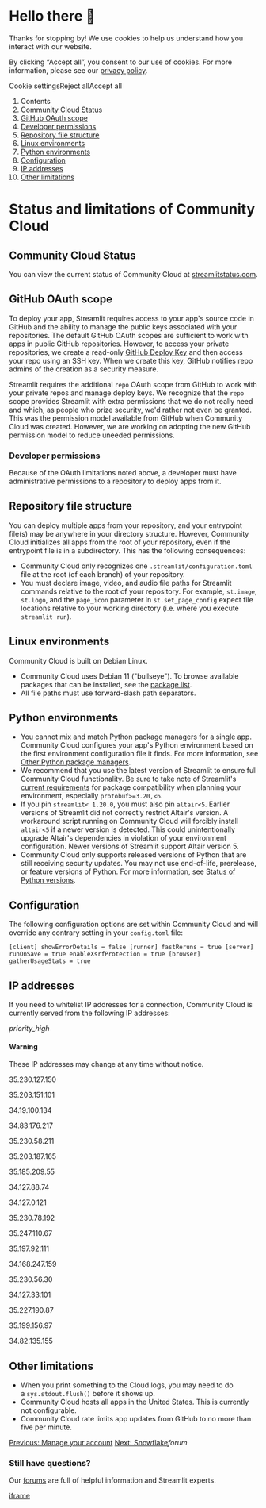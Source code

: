 # Hello there 👋

Thanks for stopping by! We use cookies to help us understand how you interact with our website.

By clicking “Accept all”, you consent to our use of cookies. For more information, please see our [privacy policy](https://docs.streamlit.io/deploy/streamlit-community-cloud/www.streamlit.io/privacy-policy).

Cookie settingsReject allAccept all

01. Contents
02. [Community Cloud Status](https://docs.streamlit.io/deploy/streamlit-community-cloud/status#community-cloud-status)
03. [GitHub OAuth scope](https://docs.streamlit.io/deploy/streamlit-community-cloud/status#github-oauth-scope)
04. [Developer permissions](https://docs.streamlit.io/deploy/streamlit-community-cloud/status#developer-permissions)
05. [Repository file structure](https://docs.streamlit.io/deploy/streamlit-community-cloud/status#repository-file-structure)
06. [Linux environments](https://docs.streamlit.io/deploy/streamlit-community-cloud/status#linux-environments)
07. [Python environments](https://docs.streamlit.io/deploy/streamlit-community-cloud/status#python-environments)
08. [Configuration](https://docs.streamlit.io/deploy/streamlit-community-cloud/status#configuration)
09. [IP addresses](https://docs.streamlit.io/deploy/streamlit-community-cloud/status#ip-addresses)
10. [Other limitations](https://docs.streamlit.io/deploy/streamlit-community-cloud/status#other-limitations)

# Status and limitations of Community Cloud

## Community Cloud Status

You can view the current status of Community Cloud at [streamlitstatus.com](https://www.streamlitstatus.com/).

## GitHub OAuth scope

To deploy your app, Streamlit requires access to your app's source code in GitHub and the ability to manage the public keys associated with your repositories. The default GitHub OAuth scopes are sufficient to work with apps in public GitHub repositories. However, to access your private repositories, we create a read-only [GitHub Deploy Key](https://docs.github.com/en/free-pro-team@latest/developers/overview/managing-deploy-keys#deploy-keys) and then access your repo using an SSH key. When we create this key, GitHub notifies repo admins of the creation as a security measure.

Streamlit requires the additional `repo` OAuth scope from GitHub to work with your private repos and manage deploy keys. We recognize that the `repo` scope provides Streamlit with extra permissions that we do not really need and which, as people who prize security, we'd rather not even be granted. This was the permission model available from GitHub when Community Cloud was created. However, we are working on adopting the new GitHub permission model to reduce uneeded permissions.

### Developer permissions

Because of the OAuth limitations noted above, a developer must have administrative permissions to a repository to deploy apps from it.

## Repository file structure

You can deploy multiple apps from your repository, and your entrypoint file(s) may be anywhere in your directory structure. However, Community Cloud initializes all apps from the root of your repository, even if the entrypoint file is in a subdirectory. This has the following consequences:

- Community Cloud only recognizes one `.streamlit/configuration.toml` file at the root (of each branch) of your repository.
- You must declare image, video, and audio file paths for Streamlit commands relative to the root of your repository. For example, `st.image`, `st.logo`, and the `page_icon` parameter in `st.set_page_config` expect file locations relative to your working directory (i.e. where you execute `streamlit run`).

## Linux environments

Community Cloud is built on Debian Linux.

- Community Cloud uses Debian 11 ("bullseye"). To browse available packages that can be installed, see the [package list](https://packages.debian.org/bullseye/).
- All file paths must use forward-slash path separators.

## Python environments

- You cannot mix and match Python package managers for a single app. Community Cloud configures your app's Python environment based on the first environment configuration file it finds. For more information, see [Other Python package managers](https://docs.streamlit.io/deploy/streamlit-community-cloud/deploy-your-app/app-dependencies#other-python-package-managers).
- We recommend that you use the latest version of Streamlit to ensure full Community Cloud functionality. Be sure to take note of Streamlit's [current requirements](https://github.com/streamlit/streamlit/blob/develop/lib/setup.py) for package compatibility when planning your environment, especially `protobuf>=3.20,<6`.
- If you pin `streamlit< 1.20.0`, you must also pin `altair<5`. Earlier versions of Streamlit did not correctly restrict Altair's version. A workaround script running on Community Cloud will forcibly install `altair<5` if a newer version is detected. This could unintentionally upgrade Altair's dependencies in violation of your environment configuration. Newer versions of Streamlit support Altair version 5.
- Community Cloud only supports released versions of Python that are still receiving security updates. You may not use end-of-life, prerelease, or feature versions of Python. For more information, see [Status of Python versions](https://devguide.python.org/versions/).

## Configuration

The following configuration options are set within Community Cloud and will override any contrary setting in your `config.toml` file:

`[client]
showErrorDetails = false
[runner]
fastReruns = true
[server]
runOnSave = true
enableXsrfProtection = true
[browser]
gatherUsageStats = true
`

## IP addresses

If you need to whitelist IP addresses for a connection, Community Cloud is currently served from the following IP addresses:

_priority\_high_

#### Warning

These IP addresses may change at any time without notice.

35.230.127.150

35.203.151.101

34.19.100.134

34.83.176.217

35.230.58.211

35.203.187.165

35.185.209.55

34.127.88.74

34.127.0.121

35.230.78.192

35.247.110.67

35.197.92.111

34.168.247.159

35.230.56.30

34.127.33.101

35.227.190.87

35.199.156.97

34.82.135.155

## Other limitations

- When you print something to the Cloud logs, you may need to do a `sys.stdout.flush()` before it shows up.
- Community Cloud hosts all apps in the United States. This is currently not configurable.
- Community Cloud rate limits app updates from GitHub to no more than five per minute.

[Previous: Manage your account](https://docs.streamlit.io/deploy/streamlit-community-cloud/manage-your-account) [Next: Snowflake](https://docs.streamlit.io/deploy/snowflake)_forum_

### Still have questions?

Our [forums](https://discuss.streamlit.io/) are full of helpful information and Streamlit experts.

[iframe](https://www.google.com/recaptcha/enterprise/anchor?ar=1&k=6Lck4YwlAAAAAEIE1hR--varWp0qu9F-8-emQn2v&co=aHR0cHM6Ly9kb2NzLnN0cmVhbWxpdC5pbzo0NDM.&hl=en&v=J79K9xgfxwT6Syzx-UyWdD89&size=invisible&cb=mkishuyg8wbq)